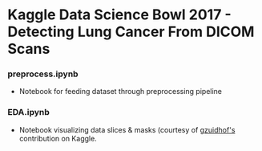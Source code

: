 # Kaggle Data Science Bowl 2017 - Detecting Lung Cancer From DICOM Scans

### preprocess.ipynb
- Notebook for feeding dataset through preprocessing pipeline

### EDA.ipynb
- Notebook visualizing data slices & masks (courtesy of <a href="https://github.com/gzuidhof">gzuidhof's</a> contribution on Kaggle. 


